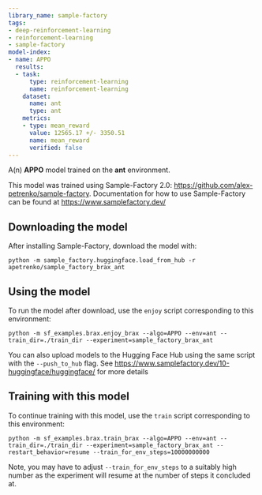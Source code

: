 ```yaml
---
library_name: sample-factory
tags:
- deep-reinforcement-learning
- reinforcement-learning
- sample-factory
model-index:
- name: APPO
  results:
  - task:
      type: reinforcement-learning
      name: reinforcement-learning
    dataset:
      name: ant
      type: ant
    metrics:
    - type: mean_reward
      value: 12565.17 +/- 3350.51
      name: mean_reward
      verified: false
---
```


A(n) **APPO** model trained on the **ant** environment.

This model was trained using Sample-Factory 2.0: https://github.com/alex-petrenko/sample-factory.
Documentation for how to use Sample-Factory can be found at https://www.samplefactory.dev/


## Downloading the model

After installing Sample-Factory, download the model with:
```
python -m sample_factory.huggingface.load_from_hub -r apetrenko/sample_factory_brax_ant
```

    
## Using the model

To run the model after download, use the `enjoy` script corresponding to this environment:
```
python -m sf_examples.brax.enjoy_brax --algo=APPO --env=ant --train_dir=./train_dir --experiment=sample_factory_brax_ant
```


You can also upload models to the Hugging Face Hub using the same script with the `--push_to_hub` flag.
See https://www.samplefactory.dev/10-huggingface/huggingface/ for more details
    
## Training with this model

To continue training with this model, use the `train` script corresponding to this environment:
```
python -m sf_examples.brax.train_brax --algo=APPO --env=ant --train_dir=./train_dir --experiment=sample_factory_brax_ant --restart_behavior=resume --train_for_env_steps=10000000000
```

Note, you may have to adjust `--train_for_env_steps` to a suitably high number as the experiment will resume at the number of steps it concluded at.
    